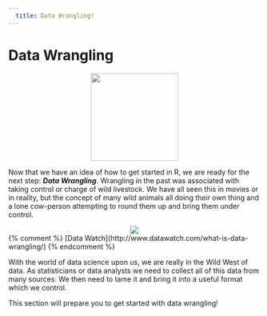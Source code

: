 ```yaml
---
  title: Data Wrangling!
---
```


# Data Wrangling


<center>
<img src="{{site.baseurl}}/img/wf2.png" style="height:175px">
</center>


Now that we have an idea of how to get started in R, we are ready for the next step: ***Data Wrangling***. Wrangling in the past was associated with taking control or charge of wild livestock. We have all seen this in movies or in reality, but the concept of many wild animals all doing their own thing and a lone cow-person attempting to round them up and bring them under control. 



<center>
<img src="{{site.baseurl}}/img/wrangling.png" >
</center>
{% comment %}
 [Data Watch](http://www.datawatch.com/what-is-data-wrangling/)
{% endcomment %}


With the world of data science upon us, we are really in the Wild West of data. As statisticians or data analysts we need to collect all of this data from many sources. We then need to tame it and bring it into a useful format which we control. 

This section will prepare you to get started with data wrangling!